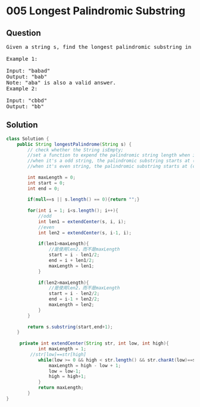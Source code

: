 # 005 Longest Palindromic Substring
## Question
<pre>
Given a string s, find the longest palindromic substring in s. You may assume that the maximum length of s is 1000.

Example 1:

Input: "babad"
Output: "bab"
Note: "aba" is also a valid answer.
Example 2:

Input: "cbbd"
Output: "bb"
</pre>
<div STYLE="page-break-after: always;">

## Solution
```java
class Solution {
    public String longestPalindrome(String s) {
        // check whether the String isEmpty;
        //set a function to expend the palindromic string length when its left and right point doesn't get out of bound and left and right values are equal. Then expand the right and the left;
        //when it's a odd string, the palindromic substring starts at (center - length/2) and it ends at (center + length/2)
        //when it's even string, the palindromic substring starts at (center -length/2) and it ends at (center-1+length/2)
        
        int maxLength = 0;
        int start = 0;
        int end = 0;
        
        if(null==s || s.length() == 0){return "";}
        
        for(int i = 1; i<s.length(); i++){
            //odd
            int len1 = extendCenter(s, i, i);
            //even
            int len2 = extendCenter(s, i-1, i);
            
            if(len1>maxLength){
                //是使用len2，而不是maxLength
                start = i - len1/2;
                end = i + len1/2;
                maxLength = len1;
            }
            
            if(len2>maxLength){
                //是使用len2，而不是maxLength
                start = i - len2/2;
                end = i-1 + len2/2;
                maxLength = len2;
            }
        }
        
        return s.substring(start,end+1);
    }
    
     private int extendCenter(String str, int low, int high){
            int maxLength = 1;
         //str[low]==str[high]
            while(low >= 0 && high < str.length() && str.charAt(low)==str.charAt(high)){
                maxLength = high - low + 1;
                low = low-1;
                high = high+1;  
            }
            return maxLength;
        }
}
```
